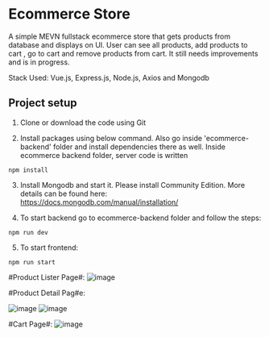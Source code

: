 # Ecommerce Store

A simple MEVN fullstack ecommerce store that gets products from database and displays on UI. User can see all products, add products to cart , go to cart and remove products from cart. It still needs improvements and is in progress.

Stack Used: Vue.js, Express.js, Node.js, Axios and Mongodb

## Project setup

1) Clone or download the code using Git

2) Install packages using below command. Also go inside 'ecommerce-backend' folder and install dependencies there as well. Inside ecommerce backend folder, server code is written
```
npm install
```

3) Install Mongodb and start it. Please install Community Edition. More details can be found here: https://docs.mongodb.com/manual/installation/

4) To start backend go to ecommerce-backend folder and follow the steps:
 ```
npm run dev
```
  
5) To start frontend: 
```
npm run start
```

#Product Lister Page#:
![image](https://user-images.githubusercontent.com/36845478/121810667-081e5900-cc62-11eb-83c0-2ff9e408ee4d.png)

#Product Detail Pag#e:

![image](https://user-images.githubusercontent.com/36845478/121810675-0f456700-cc62-11eb-80ab-4d8ff6ebd4fb.png)
![image](https://user-images.githubusercontent.com/36845478/121810683-166c7500-cc62-11eb-9621-f6cab13b6dc8.png)

#Cart Page#:
![image](https://user-images.githubusercontent.com/36845478/121810686-1bc9bf80-cc62-11eb-8b17-80c76c8cc0e4.png)



